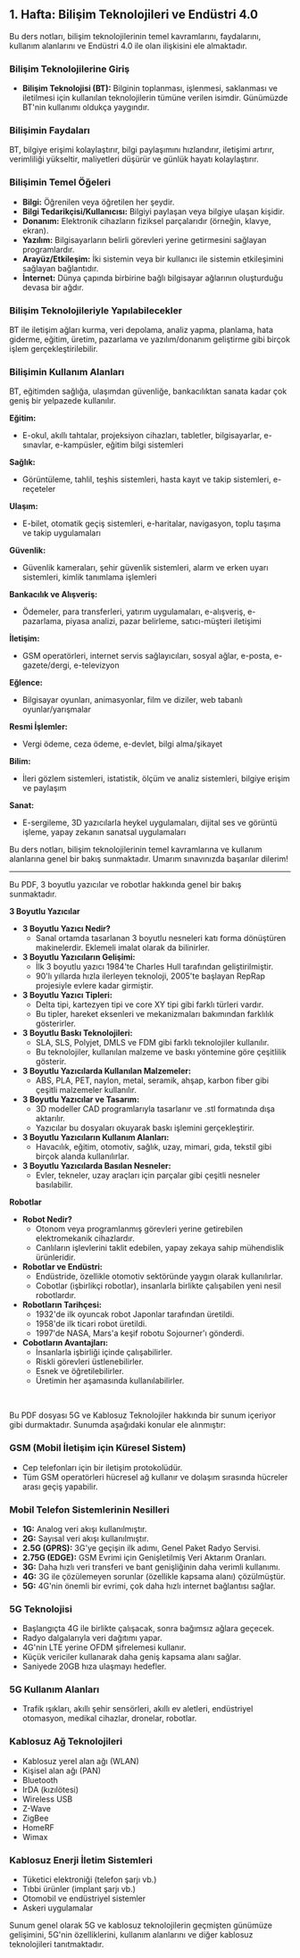 ## 1. Hafta: Bilişim Teknolojileri ve Endüstri 4.0

Bu ders notları, bilişim teknolojilerinin temel kavramlarını, faydalarını, kullanım alanlarını ve Endüstri 4.0 ile olan ilişkisini ele almaktadır.

### Bilişim Teknolojilerine Giriş

* **Bilişim Teknolojisi (BT):** Bilginin toplanması, işlenmesi, saklanması ve iletilmesi için kullanılan teknolojilerin tümüne verilen isimdir. Günümüzde BT'nin kullanımı oldukça yaygındır.

### Bilişimin Faydaları

BT, bilgiye erişimi kolaylaştırır, bilgi paylaşımını hızlandırır, iletişimi artırır, verimliliği yükseltir, maliyetleri düşürür ve günlük hayatı kolaylaştırır.

### Bilişimin Temel Öğeleri

* **Bilgi:** Öğrenilen veya öğretilen her şeydir.
* **Bilgi Tedarikçisi/Kullanıcısı:** Bilgiyi paylaşan veya bilgiye ulaşan kişidir.
* **Donanım:** Elektronik cihazların fiziksel parçalarıdır (örneğin, klavye, ekran).
* **Yazılım:** Bilgisayarların belirli görevleri yerine getirmesini sağlayan programlardır.
* **Arayüz/Etkileşim:** İki sistemin veya bir kullanıcı ile sistemin etkileşimini sağlayan bağlantıdır.
* **İnternet:** Dünya çapında birbirine bağlı bilgisayar ağlarının oluşturduğu devasa bir ağdır.

### Bilişim Teknolojileriyle Yapılabilecekler

BT ile iletişim ağları kurma, veri depolama, analiz yapma, planlama, hata giderme, eğitim, üretim, pazarlama ve yazılım/donanım geliştirme gibi birçok işlem gerçekleştirilebilir.

### Bilişimin Kullanım Alanları

BT, eğitimden sağlığa, ulaşımdan güvenliğe, bankacılıktan sanata kadar çok geniş bir yelpazede kullanılır.

**Eğitim:**

* E-okul, akıllı tahtalar, projeksiyon cihazları, tabletler, bilgisayarlar, e-sınavlar, e-kampüsler, eğitim bilgi sistemleri

**Sağlık:**

* Görüntüleme, tahlil, teşhis sistemleri, hasta kayıt ve takip sistemleri, e-reçeteler

**Ulaşım:**

* E-bilet, otomatik geçiş sistemleri, e-haritalar, navigasyon, toplu taşıma ve takip uygulamaları

**Güvenlik:**

* Güvenlik kameraları, şehir güvenlik sistemleri, alarm ve erken uyarı sistemleri, kimlik tanımlama işlemleri

**Bankacılık ve Alışveriş:**

* Ödemeler, para transferleri, yatırım uygulamaları, e-alışveriş, e-pazarlama, piyasa analizi, pazar belirleme, satıcı-müşteri iletişimi

**İletişim:**

* GSM operatörleri, internet servis sağlayıcıları, sosyal ağlar, e-posta, e-gazete/dergi, e-televizyon

**Eğlence:**

* Bilgisayar oyunları, animasyonlar, film ve diziler, web tabanlı oyunlar/yarışmalar

**Resmi İşlemler:**

* Vergi ödeme, ceza ödeme, e-devlet, bilgi alma/şikayet

**Bilim:**

* İleri gözlem sistemleri, istatistik, ölçüm ve analiz sistemleri, bilgiye erişim ve paylaşım

**Sanat:**

* E-sergileme, 3D yazıcılarla heykel uygulamaları, dijital ses ve görüntü işleme, yapay zekanın sanatsal uygulamaları

Bu ders notları, bilişim teknolojilerinin temel kavramlarına ve kullanım alanlarına genel bir bakış sunmaktadır. Umarım sınavınızda başarılar dilerim!

<hr>

Bu PDF, 3 boyutlu yazıcılar ve robotlar hakkında genel bir bakış sunmaktadır.

**3 Boyutlu Yazıcılar**

* **3 Boyutlu Yazıcı Nedir?**
  * Sanal ortamda tasarlanan 3 boyutlu nesneleri katı forma dönüştüren makinelerdir. Eklemeli imalat olarak da bilinirler.
* **3 Boyutlu Yazıcıların Gelişimi:**
  * İlk 3 boyutlu yazıcı 1984'te Charles Hull tarafından geliştirilmiştir.
  * 90'lı yıllarda hızla ilerleyen teknoloji, 2005'te başlayan RepRap projesiyle evlere kadar girmiştir.
* **3 Boyutlu Yazıcı Tipleri:**
  * Delta tipi, kartezyen tipi ve core XY tipi gibi farklı türleri vardır.
  * Bu tipler, hareket eksenleri ve mekanizmaları bakımından farklılık gösterirler.
* **3 Boyutlu Baskı Teknolojileri:**
  * SLA, SLS, Polyjet, DMLS ve FDM gibi farklı teknolojiler kullanılır.
  * Bu teknolojiler, kullanılan malzeme ve baskı yöntemine göre çeşitlilik gösterir.
* **3 Boyutlu Yazıcılarda Kullanılan Malzemeler:**
  * ABS, PLA, PET, naylon, metal, seramik, ahşap, karbon fiber gibi çeşitli malzemeler kullanılır.
* **3 Boyutlu Yazıcılar ve Tasarım:**
  * 3D modeller CAD programlarıyla tasarlanır ve .stl formatında dışa aktarılır.
  * Yazıcılar bu dosyaları okuyarak baskı işlemini gerçekleştirir.
* **3 Boyutlu Yazıcıların Kullanım Alanları:**
  * Havacılık, eğitim, otomotiv, sağlık, uzay, mimari, gıda, tekstil gibi birçok alanda kullanılırlar.
* **3 Boyutlu Yazıcılarda Basılan Nesneler:**
  * Evler, tekneler, uzay araçları için parçalar gibi çeşitli nesneler basılabilir.

**Robotlar**

* **Robot Nedir?**
  * Otonom veya programlanmış görevleri yerine getirebilen elektromekanik cihazlardır.
  * Canlıların işlevlerini taklit edebilen, yapay zekaya sahip mühendislik ürünleridir.
* **Robotlar ve Endüstri:**
  * Endüstride, özellikle otomotiv sektöründe yaygın olarak kullanılırlar.
  * Cobotlar (işbirlikçi robotlar), insanlarla birlikte çalışabilen yeni nesil robotlardır.
* **Robotların Tarihçesi:**
  * 1932'de ilk oyuncak robot Japonlar tarafından üretildi.
  * 1958'de ilk ticari robot üretildi.
  * 1997'de NASA, Mars'a keşif robotu Sojourner'ı gönderdi.
* **Cobotların Avantajları:**
  * İnsanlarla işbirliği içinde çalışabilirler.
  * Riskli görevleri üstlenebilirler.
  * Esnek ve öğretilebilirler.
  * Üretimin her aşamasında kullanılabilirler.


<br>

Bu PDF dosyası 5G ve Kablosuz Teknolojiler hakkında bir sunum içeriyor gibi durmaktadır. Sunumda aşağıdaki konular ele alınmıştır:

### **GSM (Mobil İletişim için Küresel Sistem)**

*   Cep telefonları için bir iletişim protokolüdür.
*   Tüm GSM operatörleri hücresel ağ kullanır ve dolaşım sırasında hücreler arası geçiş yapabilir.

### **Mobil Telefon Sistemlerinin Nesilleri**

*   **1G:** Analog veri akışı kullanılmıştır.
*   **2G:** Sayısal veri akışı kullanılmıştır.
*   **2.5G (GPRS):** 3G'ye geçişin ilk adımı, Genel Paket Radyo Servisi.
*   **2.75G (EDGE):** GSM Evrimi için Genişletilmiş Veri Aktarım Oranları.
*   **3G:** Daha hızlı veri transferi ve bant genişliğinin daha verimli kullanımı.
*   **4G:** 3G ile çözülemeyen sorunlar (özellikle kapsama alanı) çözülmüştür.
*   **5G:** 4G'nin önemli bir evrimi, çok daha hızlı internet bağlantısı sağlar.

### **5G Teknolojisi**

*   Başlangıçta 4G ile birlikte çalışacak, sonra bağımsız ağlara geçecek.
*   Radyo dalgalarıyla veri dağıtımı yapar.
*   4G'nin LTE yerine OFDM şifrelemesi kullanır.
*   Küçük vericiler kullanarak daha geniş kapsama alanı sağlar.
*   Saniyede 20GB hıza ulaşmayı hedefler.

### **5G Kullanım Alanları**

*   Trafik ışıkları, akıllı şehir sensörleri, akıllı ev aletleri, endüstriyel otomasyon, medikal cihazlar, dronelar, robotlar.

### **Kablosuz Ağ Teknolojileri**

*   Kablosuz yerel alan ağı (WLAN)
*   Kişisel alan ağı (PAN)
*   Bluetooth
*   IrDA (kızılötesi)
*   Wireless USB
*   Z-Wave
*   ZigBee
*   HomeRF
*   Wimax

### **Kablosuz Enerji İletim Sistemleri**

*   Tüketici elektroniği (telefon şarjı vb.)
*   Tıbbi ürünler (implant şarjı vb.)
*   Otomobil ve endüstriyel sistemler
*   Askeri uygulamalar

Sunum genel olarak 5G ve kablosuz teknolojilerin geçmişten günümüze gelişimini, 5G'nin özelliklerini, kullanım alanlarını ve diğer kablosuz teknolojileri tanıtmaktadır.